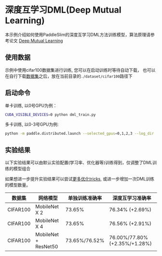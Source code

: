 # 深度互学习DML(Deep Mutual Learning)
本示例介绍如何使用PaddleSlim的深度互学习DML方法训练模型，算法原理请参考论文 [Deep Mutual Learning](https://arxiv.org/abs/1706.00384)

## 使用数据
示例中使用cifar100数据集进行训练, 您可以在启动训练时等待自动下载，
也可以在自行下载[数据集](https://www.cs.toronto.edu/~kriz/cifar-100-python.tar.gz)之后，放在当前目录的`./dataset/cifar100`路径下

## 启动命令

单卡训练, 以0号GPU为例：
```bash
CUDA_VISIBLE_DEVICES=0 python dml_train.py
```

多卡训练, 以0-3号GPU为例:
```bash
python -m paddle.distributed.launch --selected_gpus=0,1,2,3 --log_dir ./mylog dml_train.py --use_parallel=True
```

## 实验结果

以下实验结果可以由默认实验配置(学习率、优化器等)训练得到，仅调整了DML训练的模型组合

如果想进一步提升实验结果可以尝试[更多优化tricks](https://arxiv.org/abs/1812.01187), 或进一步增加一次DML训练的模型数量。

| 数据集 | 网络模型 |  单独训练准确率 | 深度互学习准确率 |
| ------ | ------ | ------ | ------ |
| CIFAR100 | MobileNet X 2 | 73.65% | 76.34% (+2.69%) |
| CIFAR100 | MobileNet X 4 | 73.65% | 76.56% (+2.91%) |
| CIFAR100 | MobileNet + ResNet50 | 73.65%/76.52% | 76.00%/77.80% (+2.35%/+1.28%) |
